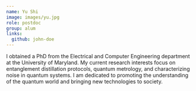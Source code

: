 ```yaml
---
name: Yu Shi
image: images/yu.jpg
role: postdoc
group: alum
links:
  github: john-doe
---
```


I obtained a PhD from the Electrical and Computer Engineering department at the University of Maryland. My current research interests focus on entanglement distillation protocols, quantum metrology, and characterizing noise in quantum systems. I am dedicated to promoting the understanding of the quantum world and bringing new technologies to society.